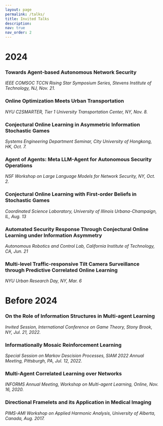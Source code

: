 ```yaml
---
layout: page
permalink: /talks/
title: Invited Talks
description: 
nav: true
nav_order: 2
---
```


# 2024

### Towards Agent-based Autonomous Network Security
*IEEE COMSOC TCCN Rising Star Symposium Series, Stevens Institute of Technology, NJ, Nov. 21.*


### Online Optimization Meets Urban Transportation
*NYU C2SMARTER, Tier 1 University Transportation Center, NY, Nov. 8.*

### Conjectural Online Learning in Asymmetric Information Stochastic Games
*Systems Engineering Department Seminar, City University of Hongkong, HK, Oct. 7.*

### Agent of Agents: Meta LLM-Agent for Autonomous Security Operations
*NSF Workshop on Large Language Models for Network Security, NY, Oct. 2.*

### Conjectural Online Learning with First-order Beliefs in Stochastic Games
*Coordinated Science Laboratory, University of Illinois Urbana-Champaign, IL, Aug. 13*

### Automated Security Response Through Conjectural Online Learning under Information Asymmetry
*Autonomous Robotics and Control Lab, California Institute of Technology, CA, Jun. 21*

### Multi-level Traffic-responsive Tilt Camera Surveillance through Predictive Correlated Online Learning
*NYU Urban Research Day, NY, Mar. 6*

# Before 2024


### On the Role of Information Structures in Multi-agent Learning
*Invited Session, International Conference on Game Theory, Stony Brook, NY, Jul. 21, 2022.*

### Informationally Mosaic Reinforcement Learning
*Special Session on Markov Descision Processes, SIAM 2022 Annual Meeting, Pittsburgh, PA, Jul. 12, 2022.*

### Multi-Agent Correlated Learning over Networks
*INFORMS Annual Meeting, Workshop on Multi-agent Learning, Online, Nov. 16, 2020.*

### Directional Framelets and its Application in Medical Imaging
*PIMS-AMI Workshop on Applied Harmonic Analysis, University of Alberta, Canada, Aug. 2017.*